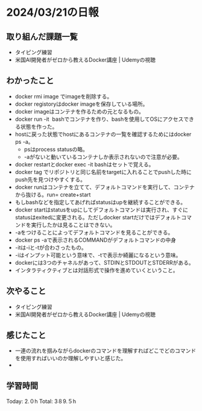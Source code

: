 # 2024/03/21の日報
## 取り組んだ課題一覧
* タイピング練習
* 米国AI開発者がゼロから教えるDocker講座 | Udemyの視聴
## わかったこと
* docker rmi image でimageを削除する。
* docker registoryはdocker imageを保存している場所。
* docker imageはコンテナを作るための元となるもの。
* docker run -it <image> bashでコンテナを作り、bashを使用してOSにアクセスできる状態を作った。
* hostに戻った状態でhostにあるコンテナの一覧を確認するためにはdocker ps -a。
  * psはprocess statusの略。
  *  -aがないと動いているコンテナしか表示されないので注意が必要。
*  docker restartとdocker exec -it <container> bashはセットで覚える。
*  docker tag <sorce> <target>でリポジトリと同じ名前をtargetに入れることでpushした時にpush先を見つけやすくする。
*  docker runはコンテナを立てて、デフォルトコマンドを実行して、コンテナから抜ける。run= create+start
  *  もしbashなどを指定してあげればstatusはupを継続することができる。  
*  docker startはstatusをupにしてデフォルトコマンドは実行され、すぐにstatusはexitedに変更される。ただしdocker startだけではデフォルトコマンドを実行したかは見ることはできない。
  *  -aをつけることによってデフォルトコマンドを見ることができる。
*  docker ps -aで表示されるCOMMANDがデフォルトコマンドの中身
*  -itは-iと-tが合わさったもの。
 * -iはインプット可能という意味で、-tで表示か綺麗になるという意味。
* dockerには3つのチャネルがあって、STDINとSTDOUTとSTDERRがある。
* インタラティクティブとは対話形式で操作を進めていくということ。   
## 次やること
* タイピング練習
* 米国AI開発者がゼロから教えるDocker講座 | Udemyの視聴
## 感じたこと
* 一連の流れを掴みながらdockerのコマンドを理解すればどこでどのコマンドを使用すればいいのか理解しやすいと感じた。
* 
##  学習時間
Today: 2.０h
Total: 3８9.５h
